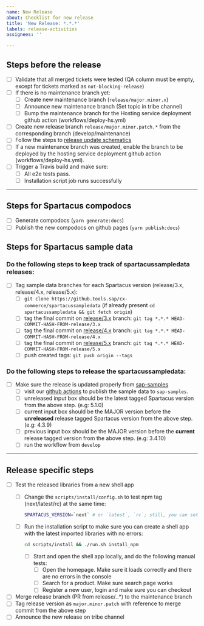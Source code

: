 ```yaml
---
name: New Release
about: Checklist for new release
title: 'New Release: *.*.*'
labels: release-activities
assignees: ''

---
```


## Steps before the release

- [ ] Validate that all merged tickets were tested (QA column must be empty, except for tickets marked as `not-blocking-release`)
- [ ] If there is no maintenance branch yet:
  - [ ] Create new maintenance branch (`release/major.minor.x`)
  - [ ] Announce new maintenance branch (Set topic in tribe channel)
  - [ ] Bump the maintenance branch for the Hosting service deployment github action (workflows/deploy-hs.yml)
- [ ] Create new release branch `release/major.minor.patch.*` from the corresponding branch (develop/maintenance)
- [ ] Follow the steps to [release update schematics](https://github.com/SAP/spartacus/blob/develop/projects/schematics/README.md#releasing-update-schematics)
- [ ] If a new maintenance branch was created, enable the branch to be deployed by the hosting service deployment github action (workflows/deploy-hs.yml).
- [ ] Trigger a Travis build and make sure:
  - [ ] All e2e tests pass.
  - [ ] Installation script job runs successfully

---

## Steps for Spartacus compodocs

- [ ] Generate compodocs (`yarn generate:docs`)
- [ ] Publish the new compodocs on github pages (`yarn publish:docs`)

## Steps for Spartacus sample data

### Do the following steps to keep track of spartacussampledata releases:

- [ ] Tag sample data branches for each Spartacus version (release/3.x, release/4.x, release/5.x):
  - [ ] `git clone https://github.tools.sap/cx-commerce/spartacussampledata` (if already present `cd spartacussampledata && git fetch origin`)
  - [ ] tag the final commit on [release/3.x](https://github.tools.sap/cx-commerce/spartacussampledata/commits/release/3.x) branch: `git tag *.*.* HEAD-COMMIT-HASH-FROM-release/3.x`
  - [ ] tag the final commit on [release/4.x](https://github.tools.sap/cx-commerce/spartacussampledata/commits/release/4.x) branch: `git tag *.*.* HEAD-COMMIT-HASH-FROM-release/4.x`
  - [ ] tag the final commit on [release/5.x](https://github.tools.sap/cx-commerce/spartacussampledata/commits/release/5.x) branch: `git tag *.*.* HEAD-COMMIT-HASH-FROM-release/5.x`
  - [ ] push created tags: `git push origin --tags`

### Do the following steps to release the spartacussampledata:

- [ ] Make sure the release is updated properly from [sap-samples](https://github.com/SAP-samples/cloud-commerce-sample-setup/releases/tag/sampledata)
  - [ ] visit our [github actions](https://github.com/SAP/spartacus/actions/workflows/publish-sample-data.yml) to publish the sample data to `sap-samples`.
  - [ ] unreleased input box should be the latest tagged Spartacus version from the above step. (e.g: 5.1.0)
  - [ ] current input box should be the MAJOR version before the **unreleased** release tagged Spartacus version from the above step. (e.g: 4.3.9)
  - [ ] previous input box should be the MAJOR version before the **current** release tagged version from the above step. (e.g: 3.4.10)
  - [ ] run the workflow from `develop`

---

## Release specific steps

- [ ] Test the released libraries from a new shell app
  - [ ] Change the `scripts/install/config.sh` to test npm tag (next/latest/rc) at the same time:

    ```bash
    SPARTACUS_VERSION=`next` # or `latest`, `rc`; still, you can set it to a specific one, ie `*.*.*` (or leave the config file unchanged)
    ```

  - [ ] Run the installation script to make sure you can create a shell app with the latest imported libraries with no errors:

    ```bash
    cd scripts/install && ./run.sh install_npm
    ```

    - [ ] Start and open the shell app locally, and do the following manual tests:
      - [ ] Open the homepage. Make sure it loads correctly and there are no errors in the console
      - [ ] Search for a product. Make sure search page works
      - [ ] Register a new user, login and make sure you can checkout

- [ ] Merge release branch (PR from release/*.*.*) to the maintenance branch
- [ ] Tag release version as `major.minor.patch` with reference to merge commit from the above step 
- [ ] Announce the new release on tribe channel
